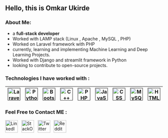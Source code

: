 ## Hello, this is Omkar Ukirde

### About Me:</b>

- a **full-stack developer** </br>
- Worked with LAMP stack (Linux , Apache , MySQL , PHP)
- Worked on Laravel framework with PHP
- currently, learning and implementing Machine Learning and Deep Learning Projects.
- Worked with Django and streamlit framework in Python
- looking to contribute to open-source projects.

###  Technologies I have worked with :

| <a href=""><img src="https://i.imgur.com/NN5pPMP.png" width=40px height=40px title="Laravel" /></a> | <a href=""><img src="https://upload.wikimedia.org/wikipedia/commons/thumb/c/c3/Python-logo-notext.svg/1869px-Python-logo-notext.svg.png" width=40px height=40px title="Python" /></a>| <a href=""><img src="https://brandslogos.com/wp-content/uploads/thumbs/bootstrap-logo-vector.svg" width=40px height=40px title="Bootstrap" /></a>| <a href=""><img src="https://brandslogos.com/wp-content/uploads/thumbs/c-logo-vector.svg" width=40px height=40px title="C++" /></a> |  <a href=""><img src="https://www.pngfind.com/pngs/m/146-1466902_php-logo-png-transparent-php-logo-png-png.png"  width=40px height=40px title="PHP" /></a>|<a href=""><img src="https://i.imgur.com/M7g6J8l.png"  width=40px height=40px title="JavaScript" /></a> |<a href=""><img src="https://banner2.cleanpng.com/20180619/fwl/kisspng-web-development-html-cascading-style-sheets-css3-b-minimalist-resume-5b29b19ed3e716.037890201529459102868.jpg"  width=40px height=40px title="CSS" /></a> |<a href=""><img src="https://pngimg.com/uploads/mysql/mysql_PNG23.png"  width=40px height=40px title="MySQL" /></a> | <a href=""><img src="https://www.pngrepo.com/png/183637/512/html5.png" width=40px height=40px title="HTML" /></a>
| --- | ---|---|---|---|---|---|---|---|

###  Feel Free to Contact ME :
<a href="https://www.linkedin.com/in/omkar-ukirde-a793361b6/" target="_blank" rel="noopener noreferrer"><img src="https://i.imgur.com/kF9HMpz.png" width=40px height=40px title="LinkedIn" /></a> &nbsp;  <a href="https://stackoverflow.com/users/15596797/omkar-ukirde" target="_blank" rel="noopener noreferrer"><img src="https://upload.wikimedia.org/wikipedia/commons/thumb/e/ef/Stack_Overflow_icon.svg/768px-Stack_Overflow_icon.svg.png" width=40px height=40px title="StackOverflow" /></a> &nbsp; <a href="https://twitter.com/King_Clattanoia" target="_blank" rel="noopener noreferrer"><img src="https://i.imgur.com/G7yTDHP.png" width=40px height=40px title="Twitter" /></a> &nbsp; <a href="https://www.reddit.com/user/omkar-ou/" target="_blank" rel="noopener noreferrer"><img src="https://logodownload.org/wp-content/uploads/2018/02/reddit-logo-16.png" width=40px height=40px title="Reddit" /></a> 
